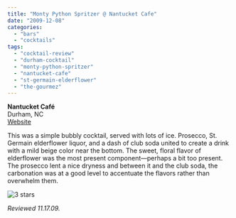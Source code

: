 ```yaml
---
title: "Monty Python Spritzer @ Nantucket Cafe"
date: "2009-12-08"
categories:
  - "bars"
  - "cocktails"
tags:
  - "cocktail-review"
  - "durham-cocktail"
  - "monty-python-spritzer"
  - "nantucket-cafe"
  - "st-germain-elderflower"
  - "the-gourmez"
---
```


**Nantucket Café**\
Durham, NC\
[Website](http://www.nantucketgrill.com/fayetteville.htm)

This was a simple bubbly cocktail, served with lots of ice. Prosecco, St. Germain elderflower liquor, and a dash of club soda united to create a drink with a mild beige color near the bottom. The sweet, floral flavor of elderflower was the most present component—perhaps a bit too present. The prosecco lent a nice dryness and between it and the club soda, the carbonation was at a good level to accentuate the flavors rather than overwhelm them.


<div class="caption">

![3 stars](http://s3.amazonaws.com/thegourmez-wpmedia/2009/02/rating_avocado1.gif "rating_avocado1")</div>


_Reviewed 11.17.09._
